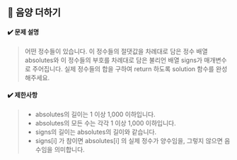 ## :blue_book: 음양 더하기 

#### :heavy_check_mark: 문제 설명 
> 어떤 정수들이 있습니다. 이 정수들의 절댓값을 차례대로 담은 정수 배열 absolutes와 이 정수들의 부호를 차례대로 담은 불리언 배열 signs가 매개변수로 주어집니다. 실제 정수들의 합을 구하여 return 하도록 solution 함수를 완성해주세요.

#### :heavy_check_mark: 제한사항
> * absolutes의 길이는 1 이상 1,000 이하입니다.
> * absolutes의 모든 수는 각각 1 이상 1,000 이하입니다.
> * signs의 길이는 absolutes의 길이와 같습니다.
> * signs[i] 가 참이면 absolutes[i] 의 실제 정수가 양수임을, 그렇지 않으면 음수임을 의미합니다.
